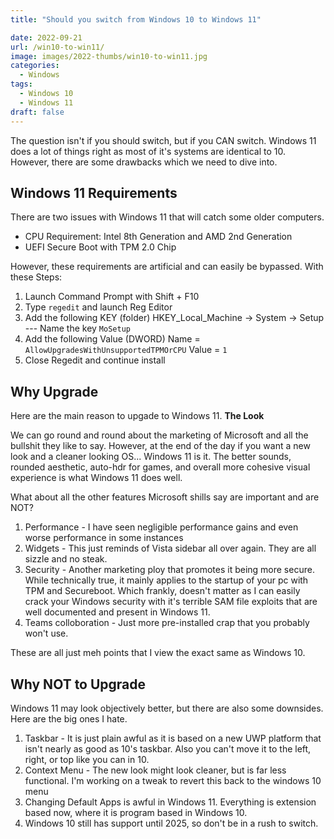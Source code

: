 ```yaml
---
title: "Should you switch from Windows 10 to Windows 11"

date: 2022-09-21
url: /win10-to-win11/
image: images/2022-thumbs/win10-to-win11.jpg
categories:
  - Windows
tags:
  - Windows 10
  - Windows 11
draft: false
---
```

The question isn't if you should switch, but if you CAN switch. Windows 11 does a lot of things right as most of it's systems are identical to 10. However, there are some drawbacks which we need to dive into.<!--more-->

## Windows 11 Requirements
There are two issues with Windows 11 that will catch some older computers.

- CPU Requirement: Intel 8th Generation and AMD 2nd Generation
- UEFI Secure Boot with TPM 2.0 Chip

However, these requirements are artificial and can easily be bypassed. With these Steps:

1. Launch Command Prompt with Shift + F10
2. Type `regedit` and launch Reg Editor
3. Add the following KEY (folder) HKEY_Local_Machine -> System -> Setup --- Name the key `MoSetup`
4. Add the following Value (DWORD) Name = `AllowUpgradesWithUnsupportedTPMOrCPU`
Value = `1`
5. Close Regedit and continue install

## Why Upgrade
Here are the main reason to upgade to Windows 11. **The Look**

We can go round and round about the marketing of Microsoft and all the bullshit they like to say. However, at the end of the day if you want a new look and a cleaner looking OS... Windows 11 is it. The better sounds, rounded aesthetic, auto-hdr for games, and overall more cohesive visual experience is what Windows 11 does well. 

What about all the other features Microsoft shills say are important and are NOT?

1. Performance - I have seen negligible performance gains and even worse performance in some instances
2. Widgets - This just reminds of Vista sidebar all over again. They are all sizzle and no steak.
3. Security - Another marketing ploy that promotes it being more secure. While technically true, it mainly applies to the startup of your pc with TPM and Secureboot. Which frankly, doesn't matter as I can easily crack your Windows security with it's terrible SAM file exploits that are well documented and present in Windows 11. 
4. Teams colloboration - Just more pre-installed crap that you probably won't use. 

These are all just meh points that I view the exact same as Windows 10. 

## Why NOT to Upgrade
Windows 11 may look objectively better, but there are also some downsides. Here are the big ones I hate.

1. Taskbar - It is just plain awful as it is based on a new UWP platform that isn't nearly as good as 10's taskbar. Also you can't move it to the left, right, or top like you can in 10.
2. Context Menu - The new look might look cleaner, but is far less functional. I'm working on a tweak to revert this back to the windows 10 menu
3. Changing Default Apps is awful in Windows 11. Everything is extension based now, where it is program based in Windows 10.
4. Windows 10 still has support until 2025, so don't be in a rush to switch.
